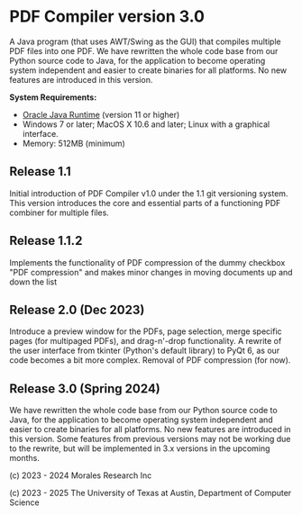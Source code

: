 # PDF Compiler version 3.0
A Java program (that uses AWT/Swing as the GUI) that compiles multiple PDF files into one PDF. We have rewritten the whole
code base from our Python source code to Java, for the application to become operating system independent and easier to create
binaries for all platforms. No new features are introduced in this version.

**System Requirements:**
- <a href="https://java.com/">Oracle Java Runtime</a> (version 11 or higher)
- Windows 7 or later; MacOS X 10.6 and later; Linux with a graphical interface.
- Memory: 512MB (minimum)

## Release 1.1
Initial introduction of PDF Compiler v1.0 under the 1.1 git versioning system. This version introduces the core and 
essential parts of a functioning PDF combiner for multiple files.

## Release 1.1.2
Implements the functionality of PDF compression of the dummy checkbox "PDF compression" and makes minor changes in moving
documents up and down the list

## Release 2.0 (Dec 2023)
Introduce a preview window for the PDFs, page selection, merge specific pages (for multipaged PDFs), and drag-n'-drop 
functionality. A rewrite of the user interface from tkinter (Python's default library) to PyQt 6, as our code becomes a 
bit more complex. Removal of PDF compression (for now).

## Release 3.0 (Spring 2024)
We have rewritten the whole code base from our Python source code to Java, for the application to become operating system independent and easier to create binaries for all platforms. No new features are introduced in this version. Some features
from previous versions may not be working due to the rewrite, but will be implemented in 3.x versions in the upcoming months.

(c) 2023 - 2024 Morales Research Inc

(c) 2023 - 2025 The University of Texas at Austin, Department of Computer Science
